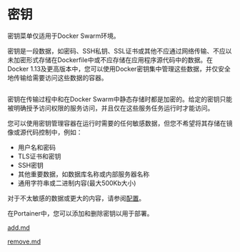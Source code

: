# 密钥

密钥菜单仅适用于Docker Swarm环境。

密钥是一段数据，如密码、SSH私钥、SSL证书或其他不应通过网络传输、不应以未加密形式存储在Dockerfile中或不应存储在应用程序源代码中的数据。在Docker 1.13及更高版本中，您可以使用Docker密钥集中管理这些数据，并仅安全地传输给需要访问这些数据的容器。

<figure><img src="../..//assets/2.15-docker_secrets_secrets_list.png" alt=""><figcaption></figcaption></figure>

密钥在传输过程中和在Docker Swarm中静态存储时都是加密的。给定的密钥只能被明确授予访问权限的服务访问，并且仅在这些服务任务运行时才能访问。

您可以使用密钥管理容器在运行时需要的任何敏感数据，但您不希望将其存储在镜像或源代码控制中，例如：

* 用户名和密码
* TLS证书和密钥
* SSH密钥
* 其他重要数据，如数据库名称或内部服务器名称
* 通用字符串或二进制内容(最大500Kb大小)

对于不太敏感的数据或更大的内容，请参阅[配置](../configs/)。

在Portainer中，您可以添加和删除密钥以用于部署。

[add.md](add.md)

[remove.md](remove.md)
